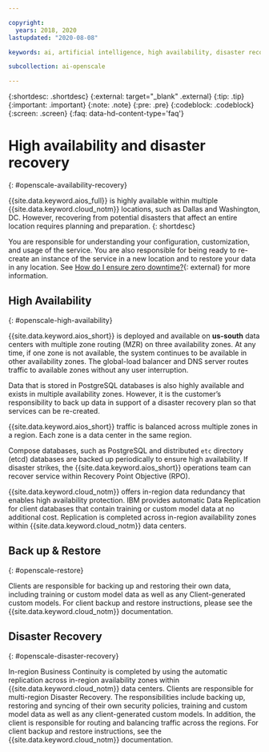 ```yaml
---

copyright:
  years: 2018, 2020
lastupdated: "2020-08-08"

keywords: ai, artificial intelligence, high availability, disaster recovery, recovery, load-balancing, postgres

subcollection: ai-openscale

---
```


{:shortdesc: .shortdesc}
{:external: target="_blank" .external}
{:tip: .tip}
{:important: .important}
{:note: .note}
{:pre: .pre}
{:codeblock: .codeblock}
{:screen: .screen}
{:faq: data-hd-content-type='faq'}

# High availability and disaster recovery
{: #openscale-availability-recovery}

{{site.data.keyword.aios_full}} is highly available within multiple {{site.data.keyword.cloud_notm}} locations, such as Dallas and Washington, DC. However, recovering from potential disasters that affect an entire location requires planning and preparation.
{: shortdesc}

You are responsible for understanding your configuration, customization, and usage of the service. You are also responsible for being ready to re-create an instance of the service in a new location and to restore your data in any location. See [How do I ensure zero downtime?](/docs/overview?topic=overview-zero-downtime#zero-downtime){: external} for more information.

## High Availability 
{: #openscale-high-availability}

{{site.data.keyword.aios_short}} is deployed and available on **us-south** data centers with multiple zone routing (MZR) on three availability zones. At any time, if one zone is not available, the system continues to be available in other availability zones. The global-load balancer and DNS server routes traffic to available zones without any user interruption.

Data that is stored in PostgreSQL databases is also highly available and exists in multiple availability zones. However, it is the customer’s responsibility to back up data in support of a disaster recovery plan so that services can be re-created.

{{site.data.keyword.aios_short}} traffic is balanced across multiple zones in a region. Each zone is a data center in the same region. 

Compose databases, such as PostgreSQL and distributed <code>etc</code> directory (etcd) databases are backed up periodically to ensure high availability. If disaster strikes, the {{site.data.keyword.aios_short}} operations team can recover service within Recovery Point Objective (RPO).
 
{{site.data.keyword.cloud_notm}} offers in-region data redundancy that enables high availability protection. IBM provides automatic Data Replication for client databases that contain training or custom model data at no additional cost. Replication is completed across in-region availability zones within {{site.data.keyword.cloud_notm}} data centers.
 
## Back up & Restore
{: #openscale-restore}

Clients are responsible for backing up and restoring their own data, including training or custom model data as well as any Client-generated custom models. For client backup and restore instructions, please see the {{site.data.keyword.cloud_notm}} documentation.
 
## Disaster Recovery
{: #openscale-disaster-recovery}

In-region Business Continuity is completed by using the automatic replication across in-region availability zones within {{site.data.keyword.cloud_notm}} data centers. Clients are responsible for multi-region Disaster Recovery. The responsibilities include backing up, restoring and syncing of their own security policies, training and custom model data as well as any client-generated custom models. In addition, the client is responsible for routing and balancing traffic across the regions. For client backup and restore instructions, see the {{site.data.keyword.cloud_notm}} documentation.
